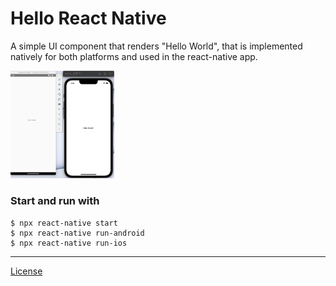 # Hello React Native

A simple UI component that renders "Hello World", that is implemented natively for both platforms and used in the react-native app.

<img src="https://github.com/vshkl/HelloReactNative/blob/main/screenshots/screenshot001.png" width="33%">

### Start and run with

```
$ npx react-native start
$ npx react-native run-android
$ npx react-native run-ios
```

---

[License](https://github.com/vshkl/HelloReactNative/blob/main/LICENSE.md)
